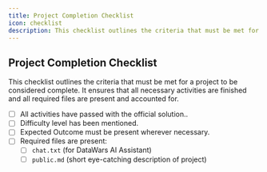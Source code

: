 ```yaml
---
title: Project Completion Checklist
icon: checklist
description: This checklist outlines the criteria that must be met for a project to be considered complete. It ensures that all necessary activities are finished and all required files are present and accounted for.
---
```


## Project Completion Checklist

This checklist outlines the criteria that must be met for a project to be considered complete. It ensures that all necessary activities are finished and all required files are present and accounted for.

- [ ] All activities have passed with the official solution..
- [ ] Difficulty level has been mentioned.
- [ ] Expected Outcome must be present wherever necessary.
- [ ] Required files are present:
  - [ ] `chat.txt` (for DataWars AI Assistant)
  - [ ] `public.md` (short eye-catching description of project)